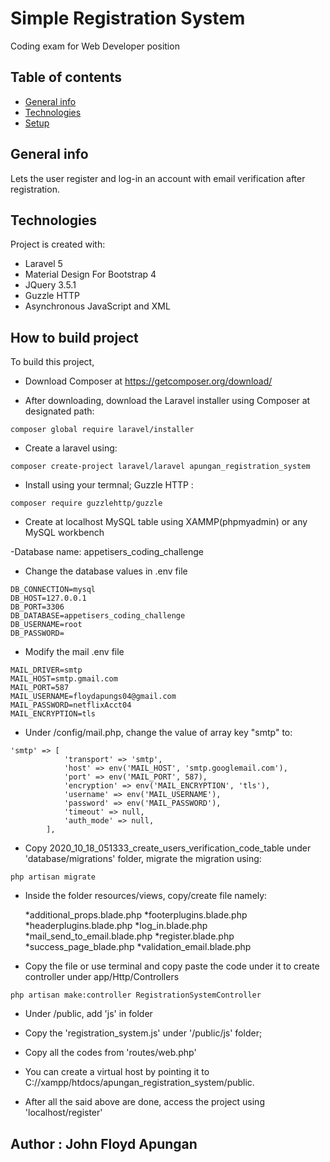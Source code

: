 # Simple Registration System
Coding exam for Web Developer position

## Table of contents
* [General info](#general-info)
* [Technologies](#technologies)
* [Setup](#setup)

## General info
Lets the user register and log-in an account with email verification after registration.
	
## Technologies
Project is created with:
* Laravel 5
* Material Design For Bootstrap 4
* JQuery 3.5.1
* Guzzle HTTP
* Asynchronous JavaScript and XML
	
## How to build project
To build this project, 

* Download Composer at https://getcomposer.org/download/

* After downloading, download the Laravel installer using Composer at designated path:

```
composer global require laravel/installer
```

* Create a laravel using:
```
composer create-project laravel/laravel apungan_registration_system
```
* Install using your termnal; Guzzle HTTP : 
```
composer require guzzlehttp/guzzle
```

* Create at localhost MySQL table using XAMMP(phpmyadmin) or any MySQL workbench

 -Database name: appetisers_coding_challenge

* Change the database values in .env file 

```
DB_CONNECTION=mysql
DB_HOST=127.0.0.1
DB_PORT=3306
DB_DATABASE=appetisers_coding_challenge
DB_USERNAME=root
DB_PASSWORD=
```

* Modify the mail .env file 

```
MAIL_DRIVER=smtp
MAIL_HOST=smtp.gmail.com
MAIL_PORT=587
MAIL_USERNAME=floydapungs04@gmail.com
MAIL_PASSWORD=netflixAcct04
MAIL_ENCRYPTION=tls
```
* Under /config/mail.php, change the value of array key "smtp" to:

```
'smtp' => [
            'transport' => 'smtp',
            'host' => env('MAIL_HOST', 'smtp.googlemail.com'),
            'port' => env('MAIL_PORT', 587),
            'encryption' => env('MAIL_ENCRYPTION', 'tls'),
            'username' => env('MAIL_USERNAME'),
            'password' => env('MAIL_PASSWORD'),
            'timeout' => null,
            'auth_mode' => null,
        ],
```

* Copy 2020_10_18_051333_create_users_verification_code_table under 'database/migrations' folder, migrate the migration using:

```
php artisan migrate
```

* Inside the folder resources/views, copy/create file namely:

  *additional_props.blade.php
  *footerplugins.blade.php
  *headerplugins.blade.php
  *log_in.blade.php
  *mail_send_to_email.blade.php
  *register.blade.php
  *success_page_blade.php
  *validation_email.blade.php

* Copy the file or use terminal and copy paste the code under it to create controller under app/Http/Controllers
```
php artisan make:controller RegistrationSystemController
```

* Under /public, add 'js' in folder

* Copy the 'registration_system.js' under '/public/js' folder;

* Copy all the codes from 'routes/web.php' 

* You can create a virtual host by pointing it to C://xampp/htdocs/apungan_registration_system/public.

* After all the said above are done, access the project using 'localhost/register'


## Author : John Floyd Apungan










